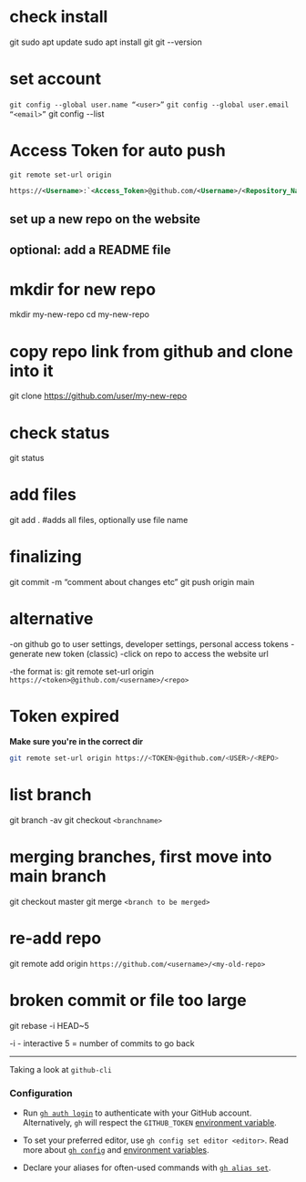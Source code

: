# check install
git
sudo apt update
sudo apt install git
git --version

# set account
`git config --global user.name “<user>”`
`git config --global user.email “<email>”`
git config --list

# Access Token for auto push 
`git remote set-url origin` 

```xml
https://<Username>:`<Access_Token>@github.com/<Username>/<Repository_Name>.git
```

## set up a new repo on the website
## optional: add a README file

# mkdir for new repo
mkdir my-new-repo
cd my-new-repo

# copy repo link from github and clone into it
git clone https://github.com/user/my-new-repo

# check status
git status

# add files
git add .		#adds all files, optionally use file name 

# finalizing
git commit -m “comment about changes etc”
git push origin main

# alternative
-on github go to user settings,  developer settings, personal access tokens
-generate new token (classic)
-click on repo to access the website url


-the format is: git remote set-url origin `https://<token>@github.com/<username>/<repo>`

# Token expired

**Make sure you're in the correct dir**

```bash
git remote set-url origin https://<TOKEN>@github.com/<USER>/<REPO> 
```

# list branch
git branch -av
git checkout `<branchname>`

# merging branches, first move into main branch
git checkout master
git merge `<branch to be merged>`

# re-add repo
git remote add origin `https://github.com/<username>/<my-old-repo>`

# broken commit or file too large
git rebase -i HEAD~5

-i - interactive
5 = number of commits to go back

---

Taking a look at `github-cli` 

### Configuration

- Run [`gh auth login`](https://cli.github.com/manual/gh_auth_login) to authenticate with your GitHub account. Alternatively, `gh` will respect the `GITHUB_TOKEN` [environment variable](https://cli.github.com/manual/gh_help_environment).

- To set your preferred editor, use `gh config set editor <editor>`. Read more about [`gh config`](https://cli.github.com/manual/gh_config) and [environment variables](https://cli.github.com/manual/gh_help_environment).

- Declare your aliases for often-used commands with [`gh alias set`](https://cli.github.com/manual/gh_alias_set).

